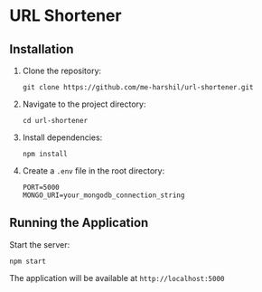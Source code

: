 # URL Shortener

## Installation

1. Clone the repository:
   ```
   git clone https://github.com/me-harshil/url-shortener.git
   ```

2. Navigate to the project directory:
   ```
   cd url-shortener
   ```

3. Install dependencies:
   ```
   npm install
   ```

4. Create a `.env` file in the root directory:
   ```
   PORT=5000
   MONGO_URI=your_mongodb_connection_string
   ```

## Running the Application

Start the server:
```
npm start
```

The application will be available at `http://localhost:5000`